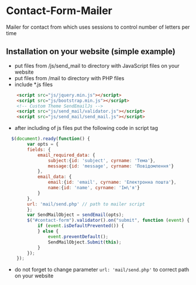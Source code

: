 # Contact-Form-Mailer
Mailer for contact from which uses sessions to control number of letters per time

## Installation on your website (simple example)

* put files from /js/send_mail to directory with JavaScript files on your website
* put files from /mail to directory with PHP files
* include *.js files
```html
    <script src="js/jquery.min.js"></script>
    <script src="js/bootstrap.min.js"></script>
    <!-- Custom Theme SendEmailJs -->
    <script src="js/send_mail/validator.js"></script>
    <script src="js/send_mail/send_mail.js"></script>
```
* after including of js files put the following code in script tag
```javascript
  $(document).ready(function() {
		var opts = {
		fields: {
			email_required_data: {
				subject:{id: 'subject', cyrname: 'Тема'},
				message:{id: 'message', cyrname: 'Повідомлення'}
			},
			email_data: {
				email:{id: 'email', cyrname: 'Електронна пошта'},
				name:{id: 'name', cyrname: 'Ім\'я'}
			}
		},
		url: 'mail/send.php' // path to mailer script
		};
		var SendMailObject = sendEmail(opts);
		$("#contact-form").validator().on("submit", function (event) {
			if (event.isDefaultPrevented()) {
			} else {
				event.preventDefault();
				SendMailObject.Submit(this);
			}
		});
	});
```
* do not forget to change parameter `url: 'mail/send.php'` to correct path on your website
